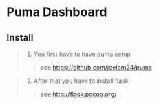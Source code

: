 Puma Dashboard
===============

Install
----------

> 1) You first have to have puma setup
>> see https://github.com/joelbm24/puma

> 2) After that you have to install flask
>> see http://flask.pocoo.org/
